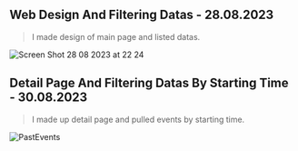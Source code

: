 ## Web Design And Filtering Datas - 28.08.2023

>  I made design of main page and listed datas.

![Screen Shot 28 08 2023 at 22 24](https://github.com/SalimBerk/TechCareer_EventsApp/assets/77536512/3ff81a28-f5bb-4d50-a557-1d26268633c3)

## Detail Page And Filtering Datas By Starting Time - 30.08.2023

>  I made up detail page and pulled events by starting time.

![PastEvents](https://github.com/SalimBerk/TechCareer_EventsApp/assets/77536512/1a4a5157-db71-4eae-9652-caa7d0266037)
